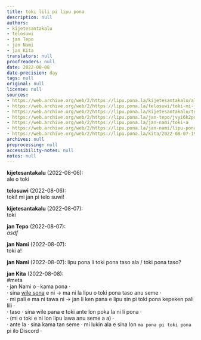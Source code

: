 ```yaml
---
title: toki lili pi lipu pona
description: null
authors:
- kijetesantakalu
- telosuwi
- jan Tepo
- jan Nami
- jan Kita
translators: null
proofreaders: null
date: 2022-08-08
date-precision: day
tags: null
original: null
license: null
sources:
- https://web.archive.org/web/2/https://lipu.pona.la/kijetesantakalu/ale-o-toki
- https://web.archive.org/web/2/https://lipu.pona.la/telosuwi/toki-mi-jan-pi-telo-suwi
- https://web.archive.org/web/2/https://lipu.pona.la/kijetesantakalu/toki
- https://web.archive.org/web/2/https://lipu.pona.la/jan-tepo/jvyi6k2pd6
- https://web.archive.org/web/2/https://lipu.pona.la/jan-nami/toki-a
- https://web.archive.org/web/2/https://lipu.pona.la/jan-nami/lipu-pona-li-toki-pona-taso-ala-toki-pona-taso
- https://web.archive.org/web/2/https://lipu.pona.la/kita/2022-08-07-19-41-15
archives: null
preprocessing: null
accessibility-notes: null
notes: null
---
```


**kijetesantakalu** (2022-08-06):  
ale o toki

**telosuwi** (2022-08-06):  
toki! mi jan pi telo suwi!

**kijetesantakalu** (2022-08-07):  
toki

**jan Tepo** (2022-08-07):  
*asdf* 

**jan Nami** (2022-08-07):  
toki a!

**jan Nami** (2022-08-07):
lipu pona li toki pona taso ala / toki pona taso?

**jan Kita** (2022-08-08):  
#meta  
· jan Nami o · kama pona ·  
· sina [wile sona](/jan-nami/lipu-pona-li-toki-pona-taso-ala-toki-pona-taso) e ni → ma ni la lipu o toki pona taso anu seme ·  
· mi pali e ma ni tawa ni → jan li ken pana e lipu sin pi toki pona kepeken pali lili ·  
· taso · sina wile pana e toki ante lon poka la ni li pona ·  
· (mi o toki e ni lon lipu lawa anu seme a a) ·  
· ante la · sina kama tan seme · mi lukin ala e sina lon `ma pona pi toki pona` pi ilo Discord ·


